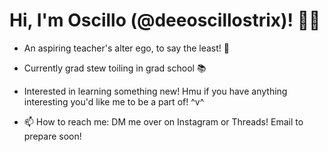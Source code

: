 # Hi, I'm Oscillo (@deeoscillostrix)! 👋🏻

- An aspiring teacher's alter ego, to say the least! 🦉
- Currently grad stew toiling in grad school 📚
- Interested in learning something new! Hmu if you have anything interesting you'd like me to be a part of! ^v^

- 📫 How to reach me: DM me over on Instagram or Threads! Email to prepare soon!

<!---
deeoscillostrix/deeoscillostrix is a ✨ special ✨ repository because its `README.md` (this file) appears on your GitHub profile.
You can click the Preview link to take a look at your changes.
--->
